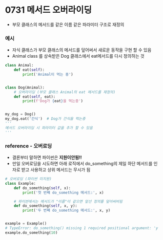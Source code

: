 # 0731 메서드 오버라이딩

- 부모 클래스의 메서드를 같은 이름 같은 파라미터 구조로 재정의

### 예시

- 자식 클래스가 부모 클래스의 메서드를 덮어써서 새로운 동작을 구현 할 수 있음
- Animal class 를 상속받은 Dog 클래스에서 eat메서드를 다시 정의하는 것

```py
class Animal:
    def eat(self):
        print('Animal이 먹는 중')


class Dog(Animal):
    # 오버라이딩 (부모 클래스 Animal의 eat 메서드를 재정의)
    def eat(self, eat):
        print(f'Dog가 {eat}을 먹는중')


my_dog = Dog()
my_dog.eat('간식')  # Dog가 간식을 먹는중
'''
메서드 오버라이딩 시 파라미터 값을 추가 할 수 있음
'''
```

### reference - 오버로딩

- 결론부터 말하면 파이썬은 **지원이안됨!!**
- 만일 오버로딩을 시도하면 아래 로직에서 do_something의 제일 하단 메서드를 인자로 받고 사용하고 상위 메서드는 무시가 됨

```py
# 오버로딩 (파이썬 미지원)
class Example:
    def do_something(self, x):
        print('첫 번째 do_something 메서드:', x)

    # 파이썬에서는 메서드가 "이름"이 같으면 앞선 정의를 덮어써버림
    def do_something(self, x, y):
        print('두 번째 do_something 메서드:', x, y)


example = Example()
# TypeError: do_something() missing 1 required positional argument: 'y'
example.do_something(10)

```
